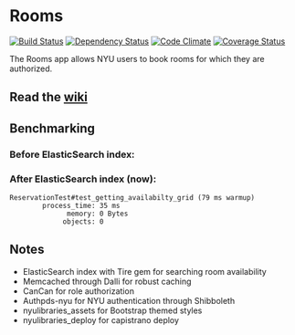 # Rooms

[![Build Status](https://travis-ci.org/NYULibraries/rooms.png?branch=development)](https://travis-ci.org/NYULibraries/rooms)
[![Dependency Status](https://gemnasium.com/NYULibraries/rooms.png)](https://gemnasium.com/NYULibraries/rooms)
[![Code Climate](https://codeclimate.com/github/NYULibraries/rooms.png)](https://codeclimate.com/github/NYULibraries/rooms)
[![Coverage Status](https://coveralls.io/repos/NYULibraries/rooms/badge.png?branch=development)](https://coveralls.io/r/NYULibraries/rooms)

The Rooms app allows NYU users to book rooms for which they are authorized.

## Read the [wiki](/NYULibraries/rooms/wiki)

## Benchmarking

### Before ElasticSearch index:

### After ElasticSearch index (now):

	ReservationTest#test_getting_availabilty_grid (79 ms warmup)
	        process_time: 35 ms
	              memory: 0 Bytes
	             objects: 0

## Notes

- ElasticSearch index with Tire gem for searching room availability 
- Memcached through Dalli for robust caching
- CanCan for role authorization
- Authpds-nyu for NYU authentication through Shibboleth
- nyulibraries_assets for Bootstrap themed styles
- nyulibraries_deploy for capistrano deploy